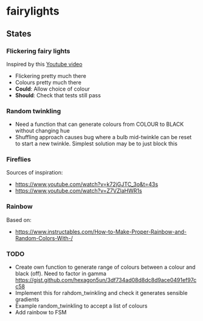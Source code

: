 # fairylights

## States

### Flickering fairy lights

Inspired by this [Youtube video](https://www.youtube.com/watch?v=zeOw5MZWq24)

- Flickering pretty much there
- Colours pretty much there
- **Could**: Allow choice of colour
- **Should**: Check that tests still pass

### Random twinkling

- Need a function that can generate colours from COLOUR to BLACK without changing hue
- Shuffling approach causes bug where a bulb mid-twinkle can be reset to start a new twinkle. Simplest solution may be to just block this

### Fireflies

Sources of inspiration:
- https://www.youtube.com/watch?v=k72jGJTC_3o&t=43s
- https://www.youtube.com/watch?v=Z7VZlaHWR1s

### Rainbow

Based on:
- https://www.instructables.com/How-to-Make-Proper-Rainbow-and-Random-Colors-With-/

### TODO

* Create own function to generate range of colours between a colour and black (off). Need to factor in gamma https://gist.github.com/hexagon5un/3df734ad08d8dc8d9ace0491ef97cc58
* Implement this for rahdom_twinkling and check it generates sensible gradients
* Example random_twinkling to accept a list of colours
* Add rainbow to FSM
